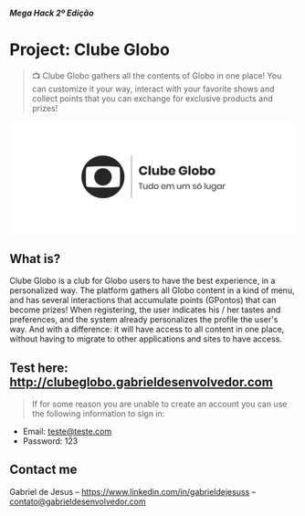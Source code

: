 #### _Mega Hack 2º Edição_

# Project: Clube Globo
> 📺 Clube Globo gathers all the contents of Globo in one place! You can customize it your way, interact with your favorite shows and collect points that you can exchange for exclusive products and prizes!


![](social-preview-clube-globo.png)


## What is?

Clube Globo is a club for Globo users to have the best experience, in a personalized way. The platform gathers all Globo content in a kind of menu, and has several interactions that accumulate points (GPontos) that can become prizes! When registering, the user indicates his / her tastes and preferences, and the system already personalizes the profile the user's way. And with a difference: it will have access to all content in one place, without having to migrate to other applications and sites to have access.

## Test here: http://clubeglobo.gabrieldesenvolvedor.com
> If for some reason you are unable to create an account you can use the following information to sign in:
- Email: teste@teste.com
- Password: 123

## Contact me

Gabriel de Jesus – https://www.linkedin.com/in/gabrieldejesuss – contato@gabrieldesenvolvedor.com
